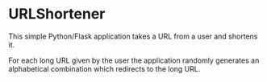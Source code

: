 # URLShortener

This simple Python/Flask application takes a URL from a user and shortens it.

For each long URL given by the user the application randomly generates an alphabetical combination which redirects to the long URL.



